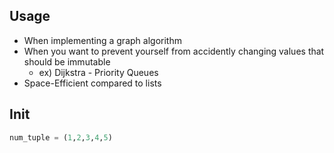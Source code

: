 ## Usage
* When implementing a graph algorithm
* When you want to prevent yourself from accidently changing values that should be immutable
	* ex) Dijkstra - Priority Queues
* Space-Efficient compared to lists
## Init
```python
num_tuple = (1,2,3,4,5)
```
